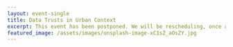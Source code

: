 ```yaml
---
layout: event-single
title: Data Trusts in Urban Context
excerpt: This event has been postponed. We will be rescheduling, once a date has been agreed that work for all the panel members, we look forward to you joining the discussion followed by Q & A. 
featured_image: /assets/images/unsplash-image-xC1sZ_aOsZY.jpg 
---
```

